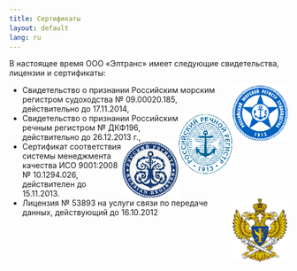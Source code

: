 ```yaml
---
title: Сертификаты
layout: default
lang: ru
---
```

В настоящее время ООО «Элтранс» имеет следующие свидетельства, лицензии и сертификаты:

*   [<img src="/images/logo_rs.gif" width="100" height="100" align="right" class="right" />](http://www.rs-head.spb.ru/)Свидетельство о признании Российским морским регистром судоходства №&nbsp;09.00020.185, действительно до 17.11.2014,
*   [<img src="/images/logo_riv.gif" width="98" height="110" align="right" class="right" />](http://rivreg.ru/)Свидетельство о признании Российским речным регистром №&nbsp;ДКФ196, действительно до 26.12.2013 г.,
*   [<img src="/images/logo_rusreg.gif" width="101" height="101" align="right" class="right" />](http://rusregister.ru/)Сертификат соответствия системы менеджмента качества ИСО 9001:2008 №&nbsp;10.1294.026, действителен до 15.11.2013.
*   [<img src="/images/logoright.gif" width="100" align="right" class="right" />](http://rsoc.ru) Лицензия №&nbsp;53893 на услуги связи по передаче данных, действующий до 16.10.2012
